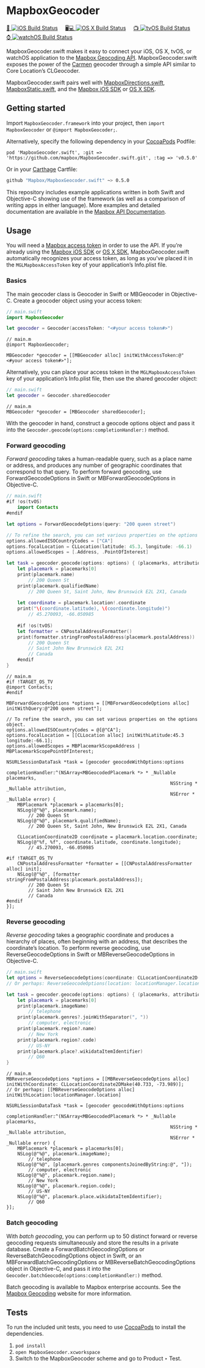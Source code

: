 # MapboxGeocoder

[📱&nbsp;![iOS Build Status](https://www.bitrise.io/app/6cae401ec4c1d406.svg?token=MJnXK0c2x2tmTnmHSPtcFA&branch=master)](https://www.bitrise.io/app/6cae401ec4c1d406) &nbsp;&nbsp;&nbsp;
[🖥💻&nbsp;![OS X Build Status](https://www.bitrise.io/app/8413a6e577d6aa9a.svg?token=N1agv0mw75SOE_SykliueQ&branch=master)](https://www.bitrise.io/app/8413a6e577d6aa9a) &nbsp;&nbsp;&nbsp;
[📺&nbsp;![tvOS Build Status](https://www.bitrise.io/app/0a8b56775b94f3e3.svg?token=UgLmHNS_ALJLjJN8ebd4hA&branch=master)](https://www.bitrise.io/app/0a8b56775b94f3e3) &nbsp;&nbsp;&nbsp;
[⌚️&nbsp;![watchOS Build Status](https://www.bitrise.io/app/b2a0878fa4bddab4.svg?token=4wjvK6K92dNK2bOCuV9-Yg&branch=master)](https://www.bitrise.io/app/b2a0878fa4bddab4)

MapboxGeocoder.swift makes it easy to connect your iOS, OS X, tvOS, or watchOS application to the [Mapbox Geocoding API](https://www.mapbox.com/geocoding/). MapboxGeocoder.swift exposes the power of the [Carmen](https://github.com/mapbox/carmen) geocoder through a simple API similar to Core Location’s CLGeocoder.

MapboxGeocoder.swift pairs well with [MapboxDirections.swift](https://github.com/mapbox/MapboxDirections.swift), [MapboxStatic.swift](https://github.com/mapbox/MapboxStatic.swift), and the [Mapbox iOS SDK](https://www.mapbox.com/ios-sdk/) or [OS X SDK](https://github.com/mapbox/mapbox-gl-native/tree/master/platform/osx).

## Getting started

Import `MapboxGeocoder.framework` into your project, then `import MapboxGeocoder` or `@import MapboxGeocoder;`. 

Alternatively, specify the following dependency in your [CocoaPods](http://cocoapods.org/) Podfile:

```podspec
pod 'MapboxGeocoder.swift', :git => 'https://github.com/mapbox/MapboxGeocoder.swift.git', :tag => 'v0.5.0'
```

Or in your [Carthage](https://github.com/Carthage/Carthage) Cartfile:

```sh
github "Mapbox/MapboxGeocoder.swift" ~> 0.5.0
```

This repository includes example applications written in both Swift and Objective-C showing use of the framework (as well as a comparison of writing apps in either language). More examples and detailed documentation are available in the [Mapbox API Documentation](https://www.mapbox.com/api-documentation/?language=Swift#geocoding).

## Usage

You will need a [Mapbox access token](https://www.mapbox.com/developers/api/#access-tokens) in order to use the API. If you’re already using the [Mapbox iOS SDK](https://www.mapbox.com/ios-sdk/) or [OS X SDK](https://github.com/mapbox/mapbox-gl-native/tree/master/platform/osx), MapboxGeocoder.swift automatically recognizes your access token, as long as you’ve placed it in the `MGLMapboxAccessToken` key of your application’s Info.plist file.

### Basics

The main geocoder class is Geocoder in Swift or MBGeocoder in Objective-C. Create a geocoder object using your access token:

```swift
// main.swift
import MapboxGeocoder

let geocoder = Geocoder(accessToken: "<#your access token#>")
```

```objc
// main.m
@import MapboxGeocoder;

MBGeocoder *geocoder = [[MBGeocoder alloc] initWithAccessToken:@"<#your access token#>"];
```

Alternatively, you can place your access token in the `MGLMapboxAccessToken` key of your application’s Info.plist file, then use the shared geocoder object:

```swift
// main.swift
let geocoder = Geocoder.sharedGeocoder
```

```objc
// main.m
MBGeocoder *geocoder = [MBGeocoder sharedGeocoder];
```

With the geocoder in hand, construct a geocode options object and pass it into the `Geocoder.geocode(options:completionHandler:)` method.

### Forward geocoding

_Forward geocoding_ takes a human-readable query, such as a place name or address, and produces any number of geographic coordinates that correspond to that query. To perform forward geocoding, use ForwardGeocodeOptions in Swift or MBForwardGeocodeOptions in Objective-C.

```swift
// main.swift
#if !os(tvOS)
    import Contacts
#endif

let options = ForwardGeocodeOptions(query: "200 queen street")

// To refine the search, you can set various properties on the options object.
options.allowedISOCountryCodes = ["CA"]
options.focalLocation = CLLocation(latitude: 45.3, longitude: -66.1)
options.allowedScopes = [.Address, .PointOfInterest]

let task = geocoder.geocode(options: options) { (placemarks, attribution, error) in
    let placemark = placemarks[0]
    print(placemark.name)
        // 200 Queen St
    print(placemark.qualifiedName)
        // 200 Queen St, Saint John, New Brunswick E2L 2X1, Canada
    
    let coordinate = placemark.location!.coordinate
    print("\(coordinate.latitude), \(coordinate.longitude)")
        // 45.270093, -66.050985
    
    #if !os(tvOS)
    let formatter = CNPostalAddressFormatter()
    print(formatter.stringFromPostalAddress(placemark.postalAddress))
        // 200 Queen St
        // Saint John New Brunswick E2L 2X1
        // Canada
    #endif
}
```

```objc
// main.m
#if !TARGET_OS_TV
@import Contacts;
#endif

MBForwardGeocodeOptions *options = [[MBForwardGeocodeOptions alloc] initWithQuery:@"200 queen street"];

// To refine the search, you can set various properties on the options object.
options.allowedISOCountryCodes = @[@"CA"];
options.focalLocation = [[CLLocation alloc] initWithLatitude:45.3 longitude:-66.1];
options.allowedScopes = MBPlacemarkScopeAddress | MBPlacemarkScopePointOfInterest;

NSURLSessionDataTask *task = [geocoder geocodeWithOptions:options
                                        completionHandler:^(NSArray<MBGeocodedPlacemark *> * _Nullable placemarks,
                                                            NSString * _Nullable attribution,
                                                            NSError * _Nullable error) {
    MBPlacemark *placemark = placemarks[0];
    NSLog(@"%@", placemark.name);
        // 200 Queen St
    NSLog(@"%@", placemark.qualifiedName);
        // 200 Queen St, Saint John, New Brunswick E2L 2X1, Canada
    
    CLLocationCoordinate2D coordinate = placemark.location.coordinate;
    NSLog(@"%f, %f", coordinate.latitude, coordinate.longitude);
        // 45.270093, -66.050985
    
#if !TARGET_OS_TV
    CNPostalAddressFormatter *formatter = [[CNPostalAddressFormatter alloc] init];
    NSLog(@"%@", [formatter stringFromPostalAddress:placemark.postalAddress]);
        // 200 Queen St
        // Saint John New Brunswick E2L 2X1
        // Canada
#endif
}];
```

### Reverse geocoding

_Reverse geocoding_ takes a geographic coordinate and produces a hierarchy of places, often beginning with an address, that describes the coordinate’s location. To perform reverse geocoding, use ReverseGeocodeOptions in Swift or MBReverseGeocodeOptions in Objective-C.

```swift
// main.swift
let options = ReverseGeocodeOptions(coordinate: CLLocationCoordinate2D(latitude: 40.733, longitude: -73.989))
// Or perhaps: ReverseGeocodeOptions(location: locationManager.location)

let task = geocoder.geocode(options: options) { (placemarks, attribution, error) in
    let placemark = placemarks[0]
    print(placemark.imageName)
        // telephone
    print(placemark.genres?.joinWithSeparator(", "))
        // computer, electronic
    print(placemark.region?.name)
        // New York
    print(placemark.region?.code)
        // US-NY
    print(placemark.place?.wikidataItemIdentifier)
        // Q60
}
```

```objc
// main.m
MBReverseGeocodeOptions *options = [[MBReverseGeocodeOptions alloc] initWithCoordinate: CLLocationCoordinate2DMake(40.733, -73.989)];
// Or perhaps: [[MBReverseGeocodeOptions alloc] initWithLocation:locationManager.location]

NSURLSessionDataTask *task = [geocoder geocodeWithOptions:options
                                        completionHandler:^(NSArray<MBGeocodedPlacemark *> * _Nullable placemarks,
                                                            NSString * _Nullable attribution,
                                                            NSError * _Nullable error) {
    MBPlacemark *placemark = placemarks[0];
    NSLog(@"%@", placemark.imageName);
        // telephone
    NSLog(@"%@", [placemark.genres componentsJoinedByString:@", "]);
        // computer, electronic
    NSLog(@"%@", placemark.region.name);
        // New York
    NSLog(@"%@", placemark.region.code);
        // US-NY
    NSLog(@"%@", placemark.place.wikidataItemIdentifier);
        // Q60
}];
```

### Batch geocoding

With _batch geocoding_, you can perform up to 50 distinct forward or reverse geocoding requests simultaneously and store the results in a private database. Create a ForwardBatchGeocodingOptions or ReverseBatchGeocodingOptions object in Swift, or an MBForwardBatchGeocodingOptions or MBReverseBatchGeocodingOptions object in Objective-C, and pass it into the `Geocoder.batchGeocode(options:completionHandler:)` method.

Batch geocoding is available to Mapbox enterprise accounts. See the [Mapbox Geocoding](https://www.mapbox.com/geocoding/) website for more information.

## Tests

To run the included unit tests, you need to use [CocoaPods](http://cocoapods.org) to install the dependencies. 

1. `pod install`
1. `open MapboxGeocoder.xcworkspace`
1. Switch to the MapboxGeocoder scheme and go to Product ‣ Test.
